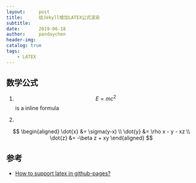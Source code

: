 ```yaml
---
layout:     post
title:      给Jekyll增加LATEX公式渲染
subtitle:   
date:       2019-06-18
author:     pandaychen
header-img: 
catalog: true
tags:
    - LATEX
---
```



##  数学公式

1.  $$E=mc^2$$ is a inline formula

2.  
$$ 
\begin{aligned} \dot{x} &= \sigma(y-x) \\ 
\dot{y} &= \rho x - y - xz \\ 
\dot{z} &= -\beta z + xy \end{aligned} 
$$

##  参考
-   [How to support latex in github-pages?](https://stackoverflow.com/questions/26275645/how-to-support-latex-in-github-pages)